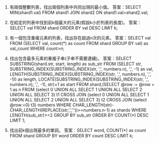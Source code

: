 

1) 有兩個整數列表，找出兩個列表中共同出現的最小值。
   答案：SELECT MIN(shard1.val) FROM shard1 JOIN shard2 ON shard1.val=shard2.val;

2) 在給定的列表中找到前k個最大的元素(假設k小於列表的長度)。
   答案：SELECT val FROM shard ORDER BY val DESC LIMIT k;

3) 有一個包含重複元素的列表，找出存在超過n次的元素。
   答案：SELECT val FROM (SELECT val, count(*) as count FROM shard GROUP BY val) as val_count WHERE count>n;

4) 找出包含最多元素的重複子串(子串不需要連續)。
   答案：SELECT SUBSTRING(shard.str, start, length) as sub_str FROM (SELECT str, SUBSTRING_INDEX(SUBSTRING_INDEX(str, ',', numbers.n), ',', -1) as val, LENGTH(SUBSTRING_INDEX(SUBSTRING_INDEX(str, ',', numbers.n), ',', -1)) as length, LOCATE(SUBSTRING_INDEX(SUBSTRING_INDEX(str, ',', numbers.n), ',', -1), str)+1 as start FROM shard,(SELECT @row := @row + 1 as n FROM (select 0 UNION ALL SELECT 1 UNION ALL SELECT 2 UNION ALL SELECT 3) t1 CROSS JOIN (select 0 UNION ALL SELECT 1 UNION ALL SELECT 2 UNION ALL SELECT 3) t2 CROSS JOIN (select @row:=0) t3) numbers WHERE CHAR_LENGTH(str)-CHAR_LENGTH(REPLACE(str,',',''))>=numbers.n-1) as shards WHERE LENGTH(sub_str)>=2 GROUP BY sub_str ORDER BY COUNT(*) DESC LIMIT 1;

5) 找出前k個出現最多的單詞。
   答案：SELECT word, COUNT(*) as count FROM shard GROUP BY word ORDER BY count DESC LIMIT k;